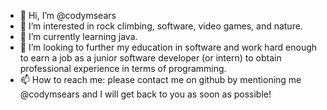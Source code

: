 - 👋 Hi, I’m @codymsears
- 👀 I’m interested in rock climbing, software, video games, and nature.
- 🌱 I’m currently learning java.
- 💞️ I’m looking to further my education in software and work hard enough to earn a job as a junior software developer (or intern) to obtain professional experience in terms of programming.
- 📫 How to reach me: please contact me on github by mentioning me @codymsears and I will get back to you as soon as possible!

<!---
codymsears/codymsears is a ✨ special ✨ repository because its `README.md` (this file) appears on your GitHub profile.
You can click the Preview link to take a look at your changes.
--->
